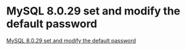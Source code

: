 # MySQL 8.0.29 set and modify the default password
[MySQL 8.0.29 set and modify the default password](https://aiwithcloud.com/2022/09/15/mysql_8-0-29_set_and_modify_the_default_password/)